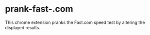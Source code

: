 # prank-fast-.com
This chrome extension pranks the Fast.com speed test by altering the displayed results.
